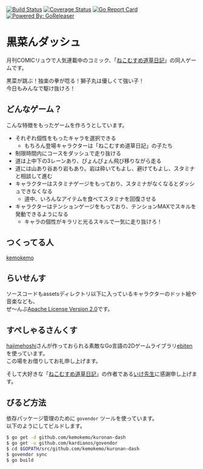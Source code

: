 [![Build Status](https://travis-ci.org/kemokemo/kuronan-dash.svg?branch=master)](https://travis-ci.org/kemokemo/kuronan-dash) [![Coverage Status](https://coveralls.io/repos/github/kemokemo/kuronan-dash/badge.svg?branch=master)](https://coveralls.io/github/kemokemo/kuronan-dash?branch=master) [![Go Report Card](https://goreportcard.com/badge/github.com/kemokemo/kuronan-dash)](https://goreportcard.com/report/github.com/kemokemo/kuronan-dash) [![Powered By: GoReleaser](https://img.shields.io/badge/powered%20by-goreleaser-green.svg?style=flat-square)](https://github.com/goreleaser)

# 黒菜んダッシュ

月刊COMICリュウで人気連載中のコミック、「[ねこむすめ道草日記](http://www.comic-ryu.jp/_nekomusume/)」の同人ゲームです。

黒菜が跳ぶ！独楽の拳が唸る！獅子丸は優しくて強い子！  
今日もみんなで駆け抜けろ！

## どんなゲーム？

こんな特徴をもったゲームを作ろうとしています。

* それぞれ個性をもったキャラを選択できる
  * もちろん登場キャラクターは「ねこむすめ道草日記」の子たち
* 制限時間内にコースをダッシュで走り抜ける
* 道は上中下の3レーンあり、ぴょんぴょん飛び移りながら走る
* 道には山あり谷あり岩もあり。岩は砕いてもよし、避けてもよし、スタミナと相談して進む
* キャラクターはスタミナゲージをもっており、スタミナがなくなるとダッシュできなくなる
  * 道中、いろんなアイテムを食べてスタミナを回復させる
* キャラクターはテンションゲージをもっており、テンションMAXでスキルを発動できるようになる
  * キャラの個性がキラリと光るスキルで一気に走り抜けろ！

## つくってる人

[kemokemo](https://github.com/kemokemo)

## らいせんす

ソースコードもassetsディレクトリ以下に入っているキャラクターのドット絵や音楽なども、  
ぜ～んぶ[Apache License Version 2.0](https://github.com/kemokemo/kuronan-dash/blob/master/LICENSE)です。

## すぺしゃるさんくす

[hajimehoshi](https://github.com/hajimehoshi)さんが作っておられる素敵なGo言語の2Dゲームライブラリ[ebiten](https://github.com/hajimehoshi/ebiten)を使っています。  
この場をお借りしてお礼申し上げます。

そして大好きな「[ねこむすめ道草日記](http://www.comic-ryu.jp/_nekomusume/)」の作者である[いけ先生](https://twitter.com/ikenokappa)に感謝申し上げます。

## びるど方法

依存パッケージ管理のために `govendor` ツールを使っています。  
以下のようにしてビルドします。

```sh
$ go get -d github.com/kemokemo/kuronan-dash
$ go get -u github.com/kardianos/govendor
$ cd $GOPATH/src/github.com/kemokemo/kuronan-dash
$ govendor sync
$ go build
```

